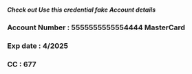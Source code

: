 
<h5>Check out Use this credential fake Account details<h5/>
<h3>Account Number : 5555555555554444  MasterCard<h3/>
<h3> Exp date : 4/2025<h3/>
<h3> CC : 677<h3/>

